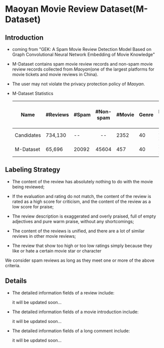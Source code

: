 # Maoyan Movie Review Dataset(M-Dataset)

## Introduction

- coming from "GEK: A Spam Movie Review Detection Model Based on Graph Convolutional Neural Network Embedding of Movie Knowledge"

- M-Dataset contains spam movie review records and non-spam movie review records collected from *Maoyan*(one of the largest platforms for movie tickets and movie reviews in China).

- The user may not violate the privacy protection policy of *Maoyan*.

- M-Dataset Statistics

  | Name       | #Reviews | #Spam | #Non-spam | #Movie | Genre | Movie   Released Year Spam |
  | ---------- | -------- | ----- | :-------: | ------ | ----- | -------------------------- |
  | Candidates | 734,130  | --    |    --     | 2352   | 40    | 2017-2021                  |
  | M-Dataset  | 65,696   | 20092 |   45604   | 457    | 40    | 2017-2021                  |

## Labeling Strategy

- The content of the review has absolutely nothing to do with the movie being reviewed;

- If the evaluation and rating do not match, the content of the review is rated as a high score for criticism, and the content of the review as a low score for praise;

- The review description is exaggerated and overly praised, full of empty adjectives and pure warm praise, without any shortcomings;

- The content of the reviews is unified, and there are a lot of similar reviews in other movie reviews;

- The review that show too high or too low ratings simply because they like or hate a certain movie star or character 

We consider spam reviews as long as they meet one or more of the above criteria. 



## Details

- The detailed information fields of a review include:

  it will be updated soon...

- The detailed information fields of a movie introduction include:

  it will be updated soon...

- The detailed information fields of a long comment include:

  it will be updated soon...


  